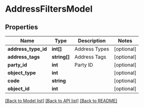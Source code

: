# AddressFiltersModel

## Properties
Name | Type | Description | Notes
------------ | ------------- | ------------- | -------------
**address_type_id** | **int[]** | Address Types | [optional] 
**address_tags** | **string[]** | Address Tags | [optional] 
**party_id** | **int** | Party ID | [optional] 
**object_type** | **int** |  | [optional] 
**code** | **string** |  | [optional] 
**object_id** | **int** |  | [optional] 

[[Back to Model list]](../README.md#documentation-for-models) [[Back to API list]](../README.md#documentation-for-api-endpoints) [[Back to README]](../README.md)



